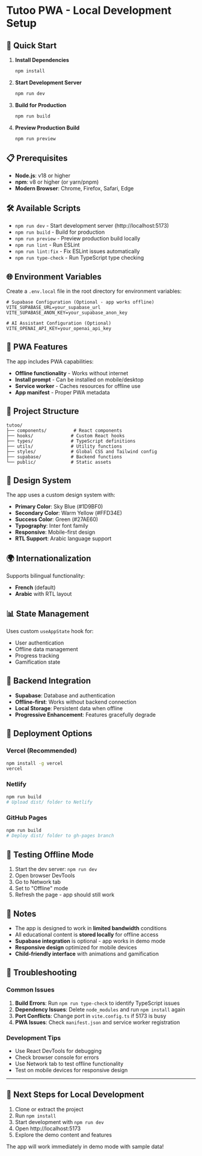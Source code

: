 # Tutoo PWA - Local Development Setup

## 🚀 Quick Start

1. **Install Dependencies**
   ```bash
   npm install
   ```

2. **Start Development Server**
   ```bash
   npm run dev
   ```

3. **Build for Production**
   ```bash
   npm run build
   ```

4. **Preview Production Build**
   ```bash
   npm run preview
   ```

## 📋 Prerequisites

- **Node.js**: v18 or higher
- **npm**: v8 or higher (or yarn/pnpm)
- **Modern Browser**: Chrome, Firefox, Safari, Edge

## 🛠️ Available Scripts

- `npm run dev` - Start development server (http://localhost:5173)
- `npm run build` - Build for production
- `npm run preview` - Preview production build locally
- `npm run lint` - Run ESLint
- `npm run lint:fix` - Fix ESLint issues automatically
- `npm run type-check` - Run TypeScript type checking

## 🌐 Environment Variables

Create a `.env.local` file in the root directory for environment variables:

```env
# Supabase Configuration (Optional - app works offline)
VITE_SUPABASE_URL=your_supabase_url
VITE_SUPABASE_ANON_KEY=your_supabase_anon_key

# AI Assistant Configuration (Optional)
VITE_OPENAI_API_KEY=your_openai_api_key
```

## 📱 PWA Features

The app includes PWA capabilities:

- **Offline functionality** - Works without internet
- **Install prompt** - Can be installed on mobile/desktop
- **Service worker** - Caches resources for offline use
- **App manifest** - Proper PWA metadata

## 🔧 Project Structure

```
tutoo/
├── components/          # React components
├── hooks/              # Custom React hooks
├── types/              # TypeScript definitions
├── utils/              # Utility functions
├── styles/             # Global CSS and Tailwind config
├── supabase/           # Backend functions
└── public/             # Static assets
```

## 🎨 Design System

The app uses a custom design system with:

- **Primary Color**: Sky Blue (#1D9BF0)
- **Secondary Color**: Warm Yellow (#FFD34E)
- **Success Color**: Green (#27AE60)
- **Typography**: Inter font family
- **Responsive**: Mobile-first design
- **RTL Support**: Arabic language support

## 🌍 Internationalization

Supports bilingual functionality:
- **French** (default)
- **Arabic** with RTL layout

## 📊 State Management

Uses custom `useAppState` hook for:
- User authentication
- Offline data management
- Progress tracking
- Gamification state

## 🔌 Backend Integration

- **Supabase**: Database and authentication
- **Offline-first**: Works without backend connection
- **Local Storage**: Persistent data when offline
- **Progressive Enhancement**: Features gracefully degrade

## 🚀 Deployment Options

### Vercel (Recommended)
```bash
npm install -g vercel
vercel
```

### Netlify
```bash
npm run build
# Upload dist/ folder to Netlify
```

### GitHub Pages
```bash
npm run build
# Deploy dist/ folder to gh-pages branch
```

## 🧪 Testing Offline Mode

1. Start the dev server: `npm run dev`
2. Open browser DevTools
3. Go to Network tab
4. Set to "Offline" mode
5. Refresh the page - app should still work

## 📝 Notes

- The app is designed to work in **limited bandwidth** conditions
- All educational content is **stored locally** for offline access
- **Supabase integration** is optional - app works in demo mode
- **Responsive design** optimized for mobile devices
- **Child-friendly interface** with animations and gamification

## 🐛 Troubleshooting

### Common Issues

1. **Build Errors**: Run `npm run type-check` to identify TypeScript issues
2. **Dependency Issues**: Delete `node_modules` and run `npm install` again
3. **Port Conflicts**: Change port in `vite.config.ts` if 5173 is busy
4. **PWA Issues**: Check `manifest.json` and service worker registration

### Development Tips

- Use React DevTools for debugging
- Check browser console for errors
- Use Network tab to test offline functionality
- Test on mobile devices for responsive design

---

## 🎯 Next Steps for Local Development

1. Clone or extract the project
2. Run `npm install`
3. Start development with `npm run dev`
4. Open http://localhost:5173
5. Explore the demo content and features

The app will work immediately in demo mode with sample data!